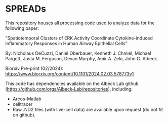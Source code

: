 # SPREADs
 
 This repository houses all processing code used to analyze data for the following paper:
 
 "Spatiotemporal Clusters of ERK Activity Coordinate Cytokine-induced Inflammatory Responses in Human Airway Epithelial Cells"

 By: Nicholaus DeCuzzi, Daniel Oberbauer, Kenneth J. Chmiel,  Michael Pargett, Justa M. Ferguson, Devan Murphy, Amir A. Zeki, John G. Albeck.

 Biorxiv Pre-print (02/2024):
 https://www.biorxiv.org/content/10.1101/2024.02.03.578773v1

 This code has dependencies available on the Albeck Lab github (https://github.com/orgs/Albeck-Lab/repositories), including:
 - Arcos-Matlab
 - celltracer
 - Raw .ND2 files (with live-cell data) are available upon request (do not fit on github).
